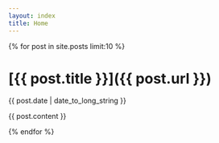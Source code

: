 ```yaml
---
layout: index
title: Home
---
```


{% for post in site.posts limit:10 %}
# [{{ post.title }}]({{ post.url }})

{{ post.date | date_to_long_string }}

{{ post.content }}

{% endfor %}
